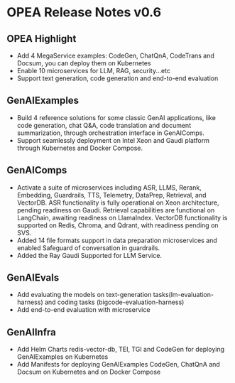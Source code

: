# OPEA Release Notes v0.6 

## OPEA Highlight

* Add 4 MegaService examples: CodeGen, ChatQnA, CodeTrans and Docsum, you can deploy them on Kubernetes
* Enable 10 microservices for LLM, RAG, security...etc
* Support text generation, code generation and end-to-end evaluation 

## GenAIExamples

* Build 4 reference solutions for some classic GenAI applications, like code generation, chat Q&A, code translation and document summarization, through orchestration interface in GenAIComps.
* Support seamlessly deployment on Intel Xeon and Gaudi platform through Kubernetes and Docker Compose.
 
## GenAIComps

* Activate a suite of microservices including ASR, LLMS, Rerank, Embedding, Guardrails, TTS, Telemetry, DataPrep, Retrieval, and VectorDB. ASR functionality is fully operational on Xeon architecture, pending readiness on Gaudi. Retrieval capabilities are functional on LangChain, awaiting readiness on LlamaIndex. VectorDB functionality is supported on Redis, Chroma, and Qdrant, with readiness pending on SVS.
* Added 14 file formats support in data preparation microservices and enabled Safeguard of conversation in guardrails.
* Added the Ray Gaudi Supported for LLM Service.

## GenAIEvals

* Add evaluating the models on text-generation tasks(lm-evaluation-harness) and coding tasks (bigcode-evaluation-harness)
* Add end-to-end evaluation with microservice

## GenAIInfra

* Add Helm Charts redis-vector-db, TEI, TGI and CodeGen for deploying GenAIExamples on Kubernetes
* Add Manifests for deploying GenAIExamples CodeGen, ChatQnA and Docsum on Kubernetes and on Docker Compose
